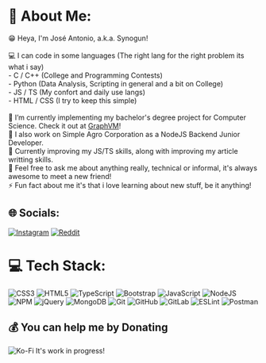 # 💫 About Me:
😁 Heya, I'm José Antonio, a.k.a. Synogun!<br><br>💻 I can code in some languages (The right lang for the right problem its what i say)<br>  - C / C++ (College and Programming Contests)<br>  - Python (Data Analysis, Scripting in general and a bit on College)<br>  - JS / TS (My confort and daily use langs)<br>  - HTML / CSS (I try to keep this simple)<br><br>🔭 I’m currently implementing my bachelor's degree project for Computer Science. Check it out at [GraphVM](https://synogun.github.io/GraphVM/)!<br>🤝 I also work on Simple Agro Corporation as a NodeJS Backend Junior Developer.<br>🌱 Currently improving my JS/TS skills, along with improving my article writting skills.<br>💬 Feel free to ask me about anything really, technical or informal, it's always awesome to meet a new friend!<br>⚡ Fun fact about me it's that i love learning about new stuff, be it anything!


## 🌐 Socials:
[![Instagram](https://img.shields.io/badge/Instagram-%23E4405F.svg?logo=Instagram&logoColor=white)](https://instagram.com/synogun) [![Reddit](https://img.shields.io/badge/Reddit-%23FF4500.svg?logo=Reddit&logoColor=white)](https://reddit.com/user/Synogun) 

# 💻 Tech Stack:
![CSS3](https://img.shields.io/badge/css3-%231572B6.svg?style=for-the-badge&logo=css3&logoColor=white) ![HTML5](https://img.shields.io/badge/html5-%23E34F26.svg?style=for-the-badge&logo=html5&logoColor=white) ![TypeScript](https://img.shields.io/badge/typescript-%23007ACC.svg?style=for-the-badge&logo=typescript&logoColor=white) ![Bootstrap](https://img.shields.io/badge/bootstrap-%238511FA.svg?style=for-the-badge&logo=bootstrap&logoColor=white) ![JavaScript](https://img.shields.io/badge/javascript-%23323330.svg?style=for-the-badge&logo=javascript&logoColor=%23F7DF1E) ![NodeJS](https://img.shields.io/badge/node.js-6DA55F?style=for-the-badge&logo=node.js&logoColor=white) ![NPM](https://img.shields.io/badge/NPM-%23CB3837.svg?style=for-the-badge&logo=npm&logoColor=white) ![jQuery](https://img.shields.io/badge/jquery-%230769AD.svg?style=for-the-badge&logo=jquery&logoColor=white) ![MongoDB](https://img.shields.io/badge/MongoDB-%234ea94b.svg?style=for-the-badge&logo=mongodb&logoColor=white) ![Git](https://img.shields.io/badge/git-%23F05033.svg?style=for-the-badge&logo=git&logoColor=white) ![GitHub](https://img.shields.io/badge/github-%23121011.svg?style=for-the-badge&logo=github&logoColor=white) ![GitLab](https://img.shields.io/badge/gitlab-%23181717.svg?style=for-the-badge&logo=gitlab&logoColor=white) ![ESLint](https://img.shields.io/badge/ESLint-4B3263?style=for-the-badge&logo=eslint&logoColor=white) ![Postman](https://img.shields.io/badge/Postman-FF6C37?style=for-the-badge&logo=postman&logoColor=white)

  ## 💰 You can help me by Donating
  ![Ko-Fi](https://img.shields.io/badge/Ko--fi-F16061?style=for-the-badge&logo=ko-fi&logoColor=white) It's work in progress!
  
<!-- Proudly created with GPRM ( https://gprm.itsvg.in ) -->
